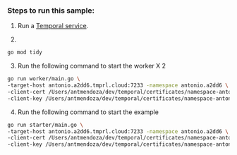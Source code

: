 ### Steps to run this sample:


1) Run a [Temporal service](https://github.com/temporalio/samples-go/tree/main/#how-to-use).


2) 
```bash
go mod tidy
```


3) Run the following command to start the worker X 2
```bash
go run worker/main.go \
-target-host antonio.a2dd6.tmprl.cloud:7233 -namespace antonio.a2dd6 \
-client-cert /Users/antmendoza/dev/temporal/certificates/namespace-antonio-perez/client.pem \
-client-key /Users/antmendoza/dev/temporal/certificates/namespace-antonio-perez/client.key

```


4) Run the following command to start the example
```bash
go run starter/main.go \
-target-host antonio.a2dd6.tmprl.cloud:7233 -namespace antonio.a2dd6 \
-client-cert /Users/antmendoza/dev/temporal/certificates/namespace-antonio-perez/client.pem \
-client-key /Users/antmendoza/dev/temporal/certificates/namespace-antonio-perez/client.key

```

